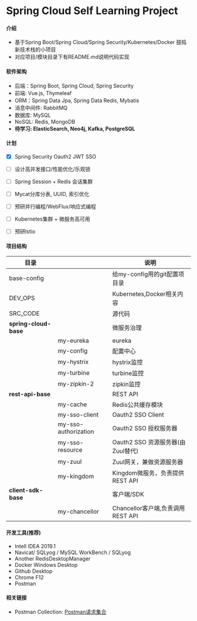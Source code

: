 # Spring Cloud Self Learning Project

#### 介绍
- 基于Spring Boot/Spring Cloud/Spring Security/Kubernetes/Docker 鼓捣新技术栈的小项目
- 对应项目/模块目录下有README.md说明代码实现

#### 软件架构
- 后端：Spring Boot, Spring Cloud, Spring Security
- 前端: Vue.js, Thymeleaf
- ORM：Spring Data Jpa, Spring Data Redis, Mybatis
- 消息中间件: RabbitMQ
- 数据库: MySQL
- NoSQL: Redis, MongoDB
- **待学习: ElasticSearch, Neo4j, Kafka, PostgreSQL**

#### 计划

- [x] Spring Security Oauth2 JWT SSO
- [ ] 设计高并发接口/性能优化/乐观锁
- [ ] Spring Session + Redis 会话集群
- [ ] Mycat分库分表, UUID, 索引优化
- [ ] 预研并行编程/WebFlux/响应式编程
- [ ] Kubernetes集群 + 微服务高可用
- [ ] 预研Istio



#### 项目结构

|  目录   |   |说明  |
|  ----  | ----  | ----  |
| base-config | | 给my-config用的git配置项目录 |
| DEV_OPS | | Kubernetes,Docker相关内容 |
| SRC_CODE  | | 源代码 |
| **spring-cloud-base**  | | 微服务治理 |
| |  my-eureka  | eureka  |
| |  my-config  | 配置中心 |
| |  my-hystrix  | hystrix监控  |
| |  my-turbine  |  turbine监控 |
| | my-zipkin-2  | zipkin监控  |
|  **rest-api-base**  | | REST API  |
| | my-cache | Redis公共缓存模块 |
| | my-sso-client | Oauth2 SSO Client |
| | my-sso-authorization | Oauth2 SSO 授权服务器 |
| | my-sso-resource | Oauth2 SSO 资源服务器(由Zuul替代) |
| | my-zuul | Zuul网关，兼做资源服务器 |
| | my-kingdom | Kingdom微服务，负责提供REST API |
|  **client-sdk-base**  | | 客户端/SDK  |
| | my-chancellor | Chancellor客户端,负责调用REST API |


#### 开发工具(推荐)

- Intell IDEA 2019.1
- Navicat/ SQLyog / MySQL WorkBench / SQLyog
- Another RedisDesktopManager
- Docker Windows Desktop
- Github Desktop
- Chrome F12
- Postman

#### 相关链接
- Postman Collection: [Postman请求集合](https://www.getpostman.com/collections/45a34833c51cdf77dd17)


